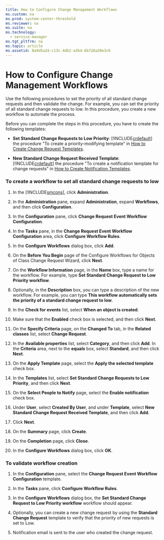 ```yaml
---
title: How to Configure Change Management Workflows
ms.custom: na
ms.prod: system-center-threshold
ms.reviewer: na
ms.suite: na
ms.technology: 
  - service-manager
ms.tgt_pltfrm: na
ms.topic: article
ms.assetid: 8a9d5a24-c13c-4db2-a3b4-6b728a20e3c6
---
```

# How to Configure Change Management Workflows
Use the following procedures to set the priority of all standard change requests and then validate the change. For example, you can set the priority of all standard change requests to low. In this procedure, you create a new workflow to automate the process.

Before you can complete the steps in this procedure, you have to create the following templates:

-   **Set Standard Change Requests to Low Priority**: [!INCLUDE[crdefault](./Token/crdefault_md.md)] the procedure "To create a priority\-modifying template" in [How to Create Change Request Templates](How-to-Create-Change-Request-Templates.md).

-   **New Standard Change Request Received Template**: [!INCLUDE[crdefault](./Token/crdefault_md.md)] the procedure "To create a notification template for change requests" in [How to Create Notification Templates](How-to-Create-Notification-Templates.md).

### To create a workflow to set all standard change requests to low

1.  In the [!INCLUDE[smcons](./Token/smcons_md.md)], click **Administration**.

2.  In the **Administration** pane, expand **Administration**, expand **Workflows**, and then click **Configuration**.

3.  In the **Configuration** pane, click **Change Request Event Workflow Configuration**.

4.  In the **Tasks** pane, in the **Change Request Event Workflow Configuration** area, click **Configure Workflow Rules**.

5.  In the **Configure Workflows** dialog box, click **Add**.

6.  On the **Before You Begin** page of the Configure Workflows for Objects of Class Change Request Wizard, click **Next**.

7.  On the **Workflow Information** page, in the **Name** box, type a name for the workflow. For example, type **Set Standard Change Request to Low Priority workflow**.

8.  Optionally, in the **Description** box, you can type a description of the new workflow. For example, you can type **This workflow automatically sets the priority of a standard change request to low**.

9. In the **Check for events** list, select **When an object is created**.

10. Make sure that the **Enabled** check box is selected, and then click **Next**.

11. On the **Specify Criteria** page, on the **Changed To** tab, in the **Related classes** list, select **Change Request**.

12. In the **Available properties** list, select **Category**, and then click **Add**. In the **Criteria** area, next to the **equals** box, select **Standard**, and then click **Next**.

13. On the **Apply Template** page, select the **Apply the selected template** check box.

14. In the **Templates** list, select **Set Standard Change Requests to Low Priority**, and then click **Next**.

15. On the **Select People to Notify** page, select the **Enable notification** check box.

16. Under **User**, select **Created By User**, and under **Template**, select **New Standard Change Request Received Template**, and then click **Add**.

17. Click **Next**.

18. On the **Summary** page, click **Create**.

19. On the **Completion** page, click **Close**.

20. In the **Configure Workflows** dialog box, click **OK**.

### To validate workflow creation

1.  In the **Configuration** pane, select the **Change Request Event Workflow Configuration** template.

2.  In the **Tasks** pane, click **Configure Workflow Rules**.

3.  In the **Configure Workflows** dialog box, the **Set Standard Change Request to Low Priority workflow** workflow should appear.

4.  Optionally, you can create a new change request by using the **Standard Change Request** template to verify that the priority of new requests is set to Low.

5.  Notification email is sent to the user who created the change request.


